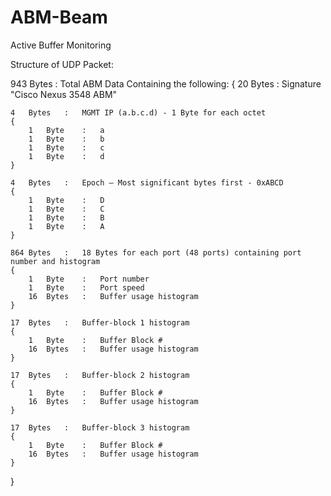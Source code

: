 ABM-Beam
========

Active Buffer Monitoring




Structure of UDP Packet:

943  Bytes	:	Total ABM Data Containing the following:
{
	20	Bytes	:	Signature "Cisco Nexus 3548 ABM"

	4	Bytes	:	MGMT IP (a.b.c.d) - 1 Byte for each octet
	{
		1	Byte	:	a
		1	Byte	:	b
		1	Byte	:	c
		1	Byte	:	d
	}

	4	Bytes	:	Epoch – Most significant bytes first - 0xABCD
	{
		1	Byte	:	D
		1	Byte	:	C
		1	Byte	:	B
		1	Byte	:	A			
	}

	864	Bytes	:	18 Bytes for each port (48 ports) containing port number and histogram
	{
		1	Byte	:	Port number
		1	Byte	:	Port speed
		16	Bytes 	:	Buffer usage histogram
	}

	17	Bytes	:	Buffer-block 1 histogram
	{
		1	Byte	:	Buffer Block #
		16	Bytes 	:	Buffer usage histogram
	}

	17	Bytes	:	Buffer-block 2 histogram
	{
		1	Byte	:	Buffer Block #
		16	Bytes 	:	Buffer usage histogram
	}

	17	Bytes	:	Buffer-block 3 histogram
	{
		1	Byte	:	Buffer Block #
		16	Bytes 	:	Buffer usage histogram
	}
}
